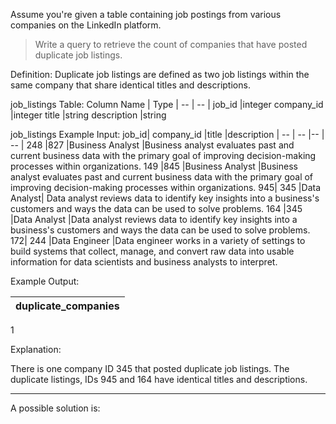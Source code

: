 Assume you're given a table containing job postings from various companies on the LinkedIn platform. 
> Write a query to retrieve the count of companies that have posted duplicate job listings.

Definition:
Duplicate job listings are defined as two job listings within the same company that share identical titles and descriptions.

job_listings Table:
Column Name	| Type
| -- | -- |
job_id	|integer
company_id	|integer
title	|string
description	|string


job_listings Example Input:
job_id|	company_id	|title	|description
| -- | -- |-- | -- |
248	|827	|Business Analyst	|Business analyst evaluates past and current business data with the primary goal of improving decision-making processes within organizations.
149	|845	|Business Analyst	|Business analyst evaluates past and current business data with the primary goal of improving decision-making processes within organizations.
945|	345	|Data Analyst|	Data analyst reviews data to identify key insights into a business's customers and ways the data can be used to solve problems.
164	|345	|Data Analyst	|Data analyst reviews data to identify key insights into a business's customers and ways the data can be used to solve problems.
172|	244	|Data Engineer	|Data engineer works in a variety of settings to build systems that collect, manage, and convert raw data into usable information for data scientists and business analysts to interpret.

Example Output:

|duplicate_companies|
|--|
1

Explanation:

There is one company ID 345 that posted duplicate job listings. The duplicate listings, IDs 945 and 164 have identical titles and descriptions.

*** 

A possible solution is:

